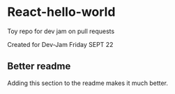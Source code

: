# React-hello-world


Toy repo for dev jam on pull requests

Created for Dev-Jam Friday SEPT 22


## Better readme

Adding this section to the readme makes it much better.